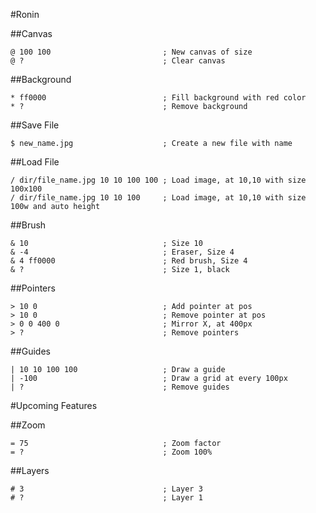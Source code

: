 #Ronin

##Canvas
```  
@ 100 100                         ; New canvas of size
@ ?                               ; Clear canvas
```

##Background
``` 
* ff0000                          ; Fill background with red color
* ?                               ; Remove background
``` 

##Save File
``` 
$ new_name.jpg                    ; Create a new file with name
``` 

##Load File
``` 
/ dir/file_name.jpg 10 10 100 100 ; Load image, at 10,10 with size 100x100
/ dir/file_name.jpg 10 10 100     ; Load image, at 10,10 with size 100w and auto height
``` 

##Brush
``` 
& 10                              ; Size 10
& -4                              ; Eraser, Size 4
& 4 ff0000                        ; Red brush, Size 4
& ?                               ; Size 1, black
``` 

##Pointers
``` 
> 10 0                            ; Add pointer at pos
> 10 0                            ; Remove pointer at pos
> 0 0 400 0                       ; Mirror X, at 400px
> ?                               ; Remove pointers
``` 

##Guides
``` 
| 10 10 100 100                   ; Draw a guide
| -100                            ; Draw a grid at every 100px
| ?                               ; Remove guides
``` 

#Upcoming Features

##Zoom
``` 
= 75                              ; Zoom factor
= ?                               ; Zoom 100%
``` 

##Layers
``` 
# 3                               ; Layer 3
# ?                               ; Layer 1
``` 